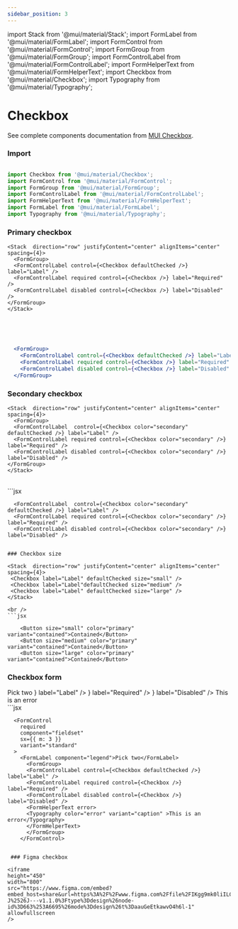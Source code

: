 ```yaml
---
sidebar_position: 3
---
```

import Stack from '@mui/material/Stack';
import FormLabel from '@mui/material/FormLabel';
import FormControl from '@mui/material/FormControl';
import FormGroup from '@mui/material/FormGroup';
import FormControlLabel from '@mui/material/FormControlLabel';
import FormHelperText from '@mui/material/FormHelperText';
import Checkbox from '@mui/material/Checkbox';
import Typography from '@mui/material/Typography';

# Checkbox

See complete components documentation from [MUI Checkbox](https://mui.com/material-ui/react-checkbox/).

### Import

```jsx

import Checkbox from '@mui/material/Checkbox';
import FormControl from '@mui/material/FormControl';
import FormGroup from '@mui/material/FormGroup';
import FormControlLabel from '@mui/material/FormControlLabel';
import FormHelperText from '@mui/material/FormHelperText';
import FormLabel from '@mui/material/FormLabel';
import Typography from '@mui/material/Typography';

```

### Primary checkbox

    <Stack  direction="row" justifyContent="center" alignItems="center" spacing={4}>
      <FormGroup>
      <FormControlLabel control={<Checkbox defaultChecked />} label="Label" />
      <FormControlLabel required control={<Checkbox />} label="Required" />
      <FormControlLabel disabled control={<Checkbox />} label="Disabled" />
    </FormGroup>
    </Stack>

  <br />  <br />

  ```jsx

    <FormGroup>
      <FormControlLabel control={<Checkbox defaultChecked />} label="Label" />
      <FormControlLabel required control={<Checkbox />} label="Required" />
      <FormControlLabel disabled control={<Checkbox />} label="Disabled" />
    </FormGroup>

```

### Secondary checkbox

    <Stack  direction="row" justifyContent="center" alignItems="center" spacing={4}>
      <FormGroup>
      <FormControlLabel  control={<Checkbox color="secondary" defaultChecked />} label="Label" />
      <FormControlLabel required control={<Checkbox color="secondary" />} label="Required" />
      <FormControlLabel disabled control={<Checkbox color="secondary" />} label="Disabled" />
    </FormGroup>
    </Stack>

  <br />
  ```jsx

      <FormControlLabel  control={<Checkbox color="secondary" defaultChecked />} label="Label" />
      <FormControlLabel required control={<Checkbox color="secondary" />} label="Required" />
      <FormControlLabel disabled control={<Checkbox color="secondary" />} label="Disabled" />

  ```

### Checkbox size

 <Stack  direction="row" justifyContent="center" alignItems="center" spacing={4}>
   <Checkbox label="Label" defaultChecked size="small" />
   <Checkbox label="Label"defaultChecked size="medium" />
   <Checkbox label="Label" defaultChecked size="large" />
</Stack>

  <br />
  ```jsx

      <Button size="small" color="primary" variant="contained">Contained</Button>
      <Button size="medium" color="primary" variant="contained">Contained</Button>
      <Button size="large" color="primary" variant="contained">Contained</Button>

  ```

  ### Checkbox form

 <Stack  direction="row" justifyContent="center" alignItems="center" spacing={4}>
   <FormControl
        required
        component="fieldset"
        sx={{ m: 3 }}
        variant="standard"
      >
        <FormLabel component="legend">Pick two</FormLabel>
          <FormGroup>
          <FormControlLabel control={<Checkbox defaultChecked />} label="Label" />
          <FormControlLabel required control={<Checkbox />} label="Required" />
          <FormControlLabel disabled control={<Checkbox />} label="Disabled" />
          <FormHelperText error><Typography color="error" variant="caption" >This is an error</Typography></FormHelperText>
          </FormGroup>
        </FormControl>
  </Stack>

  <br />
  ```jsx

      <FormControl
        required
        component="fieldset"
        sx={{ m: 3 }}
        variant="standard"
      >
        <FormLabel component="legend">Pick two</FormLabel>
          <FormGroup>
          <FormControlLabel control={<Checkbox defaultChecked />} label="Label" />
          <FormControlLabel required control={<Checkbox />} label="Required" />
          <FormControlLabel disabled control={<Checkbox />} label="Disabled" />
          <FormHelperText error>
          <Typography color="error" variant="caption" >This is an error</Typography>
          </FormHelperText>
          </FormGroup>
        </FormControl>

  ```

   ### Figma checkbox

<iframe
  height="450"
  width="800"
  src="https://www.figma.com/embed?embed_host=share&url=https%3A%2F%2Fwww.figma.com%2Ffile%2FIKgg9mk0liILChULi9LvaM%2FComponents-J%2526J---v1.1.0%3Ftype%3Ddesign%26node-id%3D663%253A6695%26mode%3Ddesign%26t%3DaauGeEtkawvO4h6l-1"
  allowfullscreen
/>






